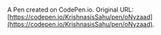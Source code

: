 # 

A Pen created on CodePen.io. Original URL: [https://codepen.io/KrishnasisSahu/pen/oNyzaad](https://codepen.io/KrishnasisSahu/pen/oNyzaad).

